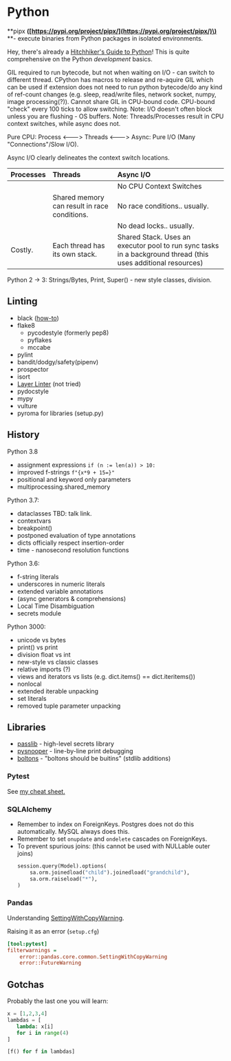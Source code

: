 # Python

**pipx **\([https://pypi.org/project/pipx/](https://pypi.org/project/pipx/)\)** **- execute binaries from Python packages in isolated environments.

Hey, there's already a [Hitchhiker's Guide to Python](http://docs.python-guide.org/en/latest/)! This is quite comprehensive on the Python _development_ basics.

GIL required to run bytecode, but not when waiting on I/O - can switch to different thread. CPython has macros to release and re-aquire GIL which can be used if extension does not need to run python bytecode/do any kind of ref-count changes \(e.g. sleep, read/write files, network socket, numpy, image processing\(?\)\). Cannot share GIL in CPU-bound code. CPU-bound "check" every 100 ticks to allow switching. Note: I/O doesn't often block unless you are flushing - OS buffers. Note: Threads/Processes result in CPU context switches, while async does not.

Pure CPU: Process &lt;---&gt; Threads &lt;---&gt; Async: Pure I/O \(Many "Connections"/Slow I/O\).

Async I/O clearly delineates the context switch locations.

| Processes | Threads | Async I/O |
| :--- | :--- | :--- |
|  |  | No CPU Context Switches |
|  | Shared memory can result in race conditions. | No race conditions.. usually. |
|  |  | No dead locks.. usually. |
| Costly. | Each thread has its own stack. | Shared Stack. Uses an executor pool to run sync tasks in a background thread \(this uses additional resources\) |

Python 2 -&gt; 3: Strings/Bytes, Print, Super\(\) - new style classes, division.

## Linting

* black \([how-to](https://engineering.depop.com/implementing-python-black-on-a-legacy-codebase-35b37f10ce18)\)
* flake8
  * pycodestyle \(formerly pep8\)
  * pyflakes
  * mccabe
* pylint
* bandit/dodgy/safety\(pipenv\)
* prospector
* isort
* [Layer Linter](https://github.com/seddonym/layer_linter) \(not tried\)
* pydocstyle
* mypy
* vulture
* pyroma for libraries \(setup.py\)

## History

Python 3.8

* assignment expressions `if (n := len(a)) > 10:`
* improved f-strings `f"{x*9 + 15=}"`
* positional and keyword only parameters
* multiprocessing.shared\_memory

Python 3.7:

* dataclasses TBD: talk link.
* contextvars
* breakpoint\(\)
* postponed evaluation of type annotations
* dicts officially respect insertion-order
* time - nanosecond resolution functions

Python 3.6:

* f-string literals
* underscores in numeric literals
* extended variable annotations
* \(async generators & comprehensions\)
* Local Time Disambiguation
* secrets module

Python 3000:

* unicode vs bytes
* print\(\) vs print
* division float vs int
* new-style vs classic classes
* relative imports \(?\)
* views and iterators vs lists \(e.g. dict.items\(\) == dict.iteritems\(\)\)
* nonlocal
* extended iterable unpacking
* set literals
* removed tuple parameter unpacking

## Libraries

* [passlib](https://passlib.readthedocs.io/) - high-level secrets library
* [pysnooper](https://github.com/cool-RR/pysnooper) - line-by-line print debugging
* [boltons](https://boltons.readthedocs.io/en/latest/) - "boltons should be buitins" \(stdlib additions\)

### Pytest

See [my cheat sheet.](https://github.com/QasimK/learn-it/blob/master/pytest-cheat-sheet.md)

### SQLAlchemy

* Remember to index on ForeignKeys. Postgres does not do this automatically. MySQL always does this.
* Remember to set `onupdate` and `ondelete` cascades on ForeignKeys.
* To prevent spurious joins: \(this cannot be used with NULLable outer joins\)
  ```py
  session.query(Model).options(
      sa.orm.joinedload("child").joinedload("grandchild"),
      sa.orm.raiseload("*"),
  )
  ```

### Pandas

Understanding [SettingWithCopyWarning](https://towardsdatascience.com/understanding-settingwithcopywarning-7142952a01fa).

Raising it as an error \(`setup.cfg`\)

```ini
[tool:pytest]
filterwarnings =
    error::pandas.core.common.SettingWithCopyWarning
    error::FutureWarning
```

## Gotchas

Probably the last one you will learn:

```py
x = [1,2,3,4]
lambdas = [
   lambda: x[i]
   for i in range(4)
]

[f() for f in lambdas]
```



